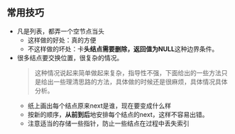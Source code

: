## 常用技巧

* 凡是列表，都弄一个空节点当头
  * 这样做的好处：真的方便
  * 不这样做的坏处：卡**头结点需要删除，返回值为NULL**这种边界条件。
* 很多结点要交换位置，很复杂的情况。
  > 这种情况说起来简单做起来复杂，指导性不强，下面给出的一些方法只是给出一些理清思路的方法，具体做的时候还是很麻烦，具体情况具体分析。
  * 纸上画出每个结点原来next是谁，现在要变成什么样
  * 按新的顺序，**从前到后**地安排每个结点的next，这样不容易出错。
  * 注意适当的存储一些指针，防止一些结点在过程中丢失索引

